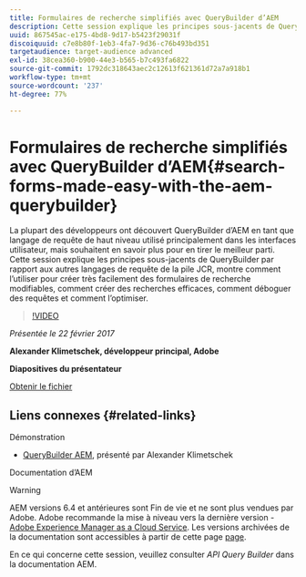 ```yaml
---
title: Formulaires de recherche simplifiés avec QueryBuilder d’AEM
description: Cette session explique les principes sous-jacents de QueryBuilder par rapport aux autres langages de requête de la pile JCR. Il montre comment l’utiliser pour créer facilement des formulaires de recherche modifiables, comment créer des recherches efficaces, comment déboguer des requêtes et comment l’optimiser.
uuid: 867545ac-e175-4bd8-9d17-b5423f29031f
discoiquuid: c7e8b80f-1eb3-4fa7-9d36-c76b493bd351
targetaudience: target-audience advanced
exl-id: 38cea360-b900-44e3-b565-b7c493fa6822
source-git-commit: 1792dc318643aec2c12613f621361d72a7a918b1
workflow-type: tm+mt
source-wordcount: '237'
ht-degree: 77%

---
```


# Formulaires de recherche simplifiés avec QueryBuilder d’AEM{#search-forms-made-easy-with-the-aem-querybuilder}

La plupart des développeurs ont découvert QueryBuilder d’AEM en tant que langage de requête de haut niveau utilisé principalement dans les interfaces utilisateur, mais souhaitent en savoir plus pour en tirer le meilleur parti. Cette session explique les principes sous-jacents de QueryBuilder par rapport aux autres langages de requête de la pile JCR, montre comment l’utiliser pour créer très facilement des formulaires de recherche modifiables, comment créer des recherches efficaces, comment déboguer des requêtes et comment l’optimiser.

>[!VIDEO](https://video.tv.adobe.com/v/19139/?quality=9)

*Présentée le 22 février 2017*

**Alexander Klimetschek, développeur principal, Adobe**

**Diapositives du présentateur**

[Obtenir le fichier](assets/aem-gems-querybuilder-2017.pdf)

## Liens connexes {#related-links}

Démonstration

* [QueryBuilder AEM](https://www.youtube.com/watch?v=yR9mcp9_MtY&amp;list=PLHMjqSjX2bE7zaDKZ7KD-tuqVXooiKave), présenté par Alexander Klimetschek

 Documentation d’AEM 

>[!WARNING]
>
>AEM versions 6.4 et antérieures sont Fin de vie et ne sont plus vendues par Adobe.  Adobe recommande la mise à niveau vers la dernière version - [Adobe Experience Manager as a Cloud Service](https://experienceleague.adobe.com/docs/experience-manager-cloud-service.html?lang=fr).  Les versions archivées de la documentation sont accessibles à partir de cette page [page](https://experienceleague.adobe.com/docs/experience-manager-release-information/aem-release-updates/previous-updates/aem-previous-versions.html?lang=fr).
>
>En ce qui concerne cette session, veuillez consulter *API Query Builder* dans la documentation AEM.

<!--
[Get back to the Overview](https://helpx.adobe.com/experience-manager/kt/eseminars/gems/aem-index.html)
-->
